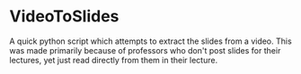 # VideoToSlides
A quick python script which attempts to extract the slides from a video. This was made primarily because of professors who don't post slides for their lectures, yet just read directly from them in their lecture.
